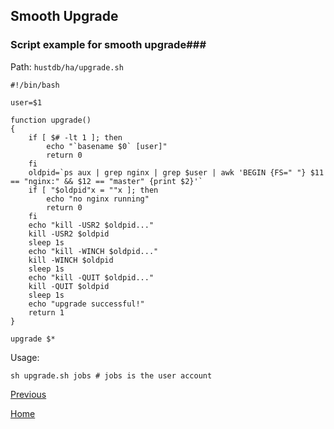 Smooth Upgrade
--

### Script example for smooth upgrade###

Path: `hustdb/ha/upgrade.sh`

	#!/bin/bash
	
	user=$1
	
	function upgrade()
	{
	    if [ $# -lt 1 ]; then
	        echo "`basename $0` [user]"
	        return 0
	    fi
	    oldpid=`ps aux | grep nginx | grep $user | awk 'BEGIN {FS=" "} $11 == "nginx:" && $12 == "master" {print $2}'`
	    if [ "$oldpid"x = ""x ]; then
	        echo "no nginx running"
	        return 0
	    fi
	    echo "kill -USR2 $oldpid..."
	    kill -USR2 $oldpid
	    sleep 1s
	    echo "kill -WINCH $oldpid..."
	    kill -WINCH $oldpid
	    sleep 1s
	    echo "kill -QUIT $oldpid..."
	    kill -QUIT $oldpid
	    sleep 1s
	    echo "upgrade successful!"
	    return 1
	}
	
	upgrade $*

Usage:

    sh upgrade.sh jobs # jobs is the user account 

[Previous](../ha.md)

[Home](../../index.md)